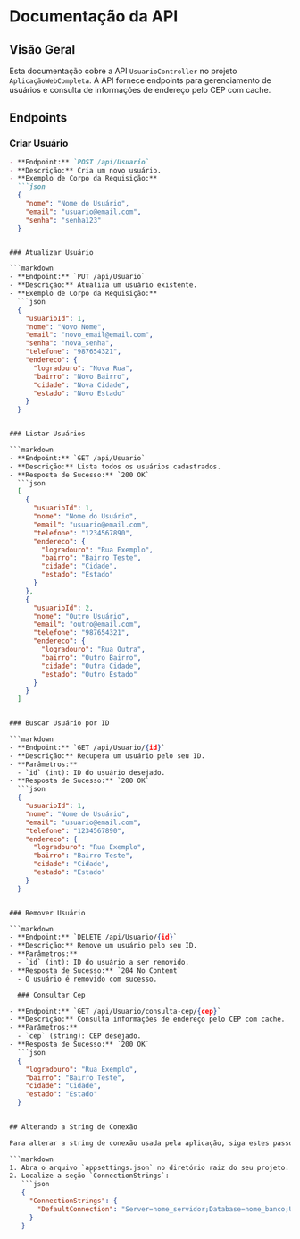 # Documentação da API

## Visão Geral

Esta documentação cobre a API `UsuarioController` no projeto `AplicaçãoWebCompleta`. A API fornece endpoints para gerenciamento de usuários e consulta de informações de endereço pelo CEP com cache.

## Endpoints

### Criar Usuário

```markdown
- **Endpoint:** `POST /api/Usuario`
- **Descrição:** Cria um novo usuário.
- **Exemplo de Corpo da Requisição:**
  ```json
  {
    "nome": "Nome do Usuário",
    "email": "usuario@email.com",
    "senha": "senha123"
  }


### Atualizar Usuário

```markdown
- **Endpoint:** `PUT /api/Usuario`
- **Descrição:** Atualiza um usuário existente.
- **Exemplo de Corpo da Requisição:**
  ```json
  {
    "usuarioId": 1,
    "nome": "Novo Nome",
    "email": "novo_email@email.com",
    "senha": "nova_senha",
    "telefone": "987654321",
    "endereco": {
      "logradouro": "Nova Rua",
      "bairro": "Novo Bairro",
      "cidade": "Nova Cidade",
      "estado": "Novo Estado"
    }
  }


### Listar Usuários

```markdown
- **Endpoint:** `GET /api/Usuario`
- **Descrição:** Lista todos os usuários cadastrados.
- **Resposta de Sucesso:** `200 OK`
  ```json
  [
    {
      "usuarioId": 1,
      "nome": "Nome do Usuário",
      "email": "usuario@email.com",
      "telefone": "1234567890",
      "endereco": {
        "logradouro": "Rua Exemplo",
        "bairro": "Bairro Teste",
        "cidade": "Cidade",
        "estado": "Estado"
      }
    },
    {
      "usuarioId": 2,
      "nome": "Outro Usuário",
      "email": "outro@email.com",
      "telefone": "987654321",
      "endereco": {
        "logradouro": "Rua Outra",
        "bairro": "Outro Bairro",
        "cidade": "Outra Cidade",
        "estado": "Outro Estado"
      }
    }
  ]


### Buscar Usuário por ID

```markdown
- **Endpoint:** `GET /api/Usuario/{id}`
- **Descrição:** Recupera um usuário pelo seu ID.
- **Parâmetros:**
  - `id` (int): ID do usuário desejado.
- **Resposta de Sucesso:** `200 OK`
  ```json
  {
    "usuarioId": 1,
    "nome": "Nome do Usuário",
    "email": "usuario@email.com",
    "telefone": "1234567890",
    "endereco": {
      "logradouro": "Rua Exemplo",
      "bairro": "Bairro Teste",
      "cidade": "Cidade",
      "estado": "Estado"
    }
  }


### Remover Usuário

```markdown
- **Endpoint:** `DELETE /api/Usuario/{id}`
- **Descrição:** Remove um usuário pelo seu ID.
- **Parâmetros:**
  - `id` (int): ID do usuário a ser removido.
- **Resposta de Sucesso:** `204 No Content`
  - O usuário é removido com sucesso.

  ### Consultar Cep

- **Endpoint:** `GET /api/Usuario/consulta-cep/{cep}`
- **Descrição:** Consulta informações de endereço pelo CEP com cache.
- **Parâmetros:**
  - `cep` (string): CEP desejado.
- **Resposta de Sucesso:** `200 OK`
  ```json
  {
    "logradouro": "Rua Exemplo",
    "bairro": "Bairro Teste",
    "cidade": "Cidade",
    "estado": "Estado"
  }

  
## Alterando a String de Conexão

Para alterar a string de conexão usada pela aplicação, siga estes passos:

```markdown
1. Abra o arquivo `appsettings.json` no diretório raiz do seu projeto.
2. Localize a seção `ConnectionStrings`:
   ```json
   {
     "ConnectionStrings": {
       "DefaultConnection": "Server=nome_servidor;Database=nome_banco;User Id=usuario;Password=senha;"
     }
   }


